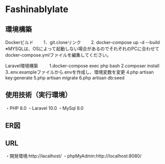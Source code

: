 # Fashinablylate

## 環境構築

Dockerビルド
　　1．git.cloneリンク
　　2. docker-compose up -d --build
※MYSQLは、OSによって起動しない場合があるのでそれぞれのPCに合わせてdocker-compose.ymlファイルを編集してください。

Laravel環境構築
　　 1.docker-compose exec php bash
    2.composer install
    3..env.exampleファイルから.envを作成し、環境変数を変更
    4.php artisan key:generate
    5.php artisan migrate
    6.php artisan db:seed

## 使用技術（実行環境）

   ・PHP 8.0
   ・Laravel 10.0
   ・MySql 8.0

## ER図


## URL
   ・開発環境:http://lacalhost/
   ・phpMyAdmin:http://localhost:8080/
